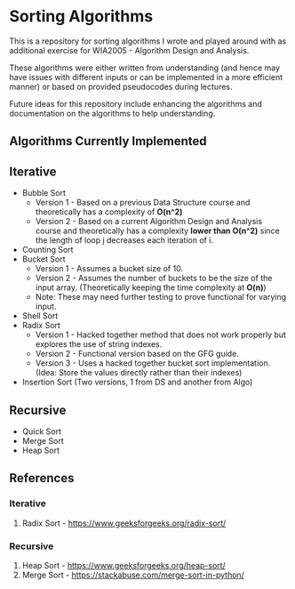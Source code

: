 # Sorting Algorithms

This is a repository for sorting algorithms I wrote and played around with as additional exercise for WIA2005 - Algorithm Design and Analysis.

These algorithms were either written from understanding (and hence may have issues with different inputs or can be implemented in a more efficient manner) or based on provided pseudocodes during lectures.

Future ideas for this repository include enhancing the algorithms and documentation on the algorithms to help understanding.

## Algorithms Currently Implemented

## Iterative

- Bubble Sort
  - Version 1 - Based on a previous Data Structure course and theoretically has a complexity of **O(n^2)**
  - Version 2 - Based on a current Algorithm Design and Analysis course and theoretically has a complexity **lower than O(n^2)** since the length of loop j decreases each iteration of i.
- Counting Sort
- Bucket Sort
  - Version 1 - Assumes a bucket size of 10.
  - Version 2 - Assumes the number of buckets to be the size of the input array. (Theoretically keeping the time complexity at **O(n)**)
  - Note: These may need further testing to prove functional for varying input.
- Shell Sort
- Radix Sort
  - Version 1 - Hacked together method that does not work properly but explores the use of string indexes.
  - Version 2 - Functional version based on the GFG guide.
  - Version 3 - Uses a hacked together bucket sort implementation. (Idea: Store the values directly rather than their indexes)
- Insertion Sort (Two versions, 1 from DS and another from Algo)

## Recursive

- Quick Sort
- Merge Sort
- Heap Sort

## References

### Iterative

1. Radix Sort - https://www.geeksforgeeks.org/radix-sort/

### Recursive

1. Heap Sort - https://www.geeksforgeeks.org/heap-sort/
2. Merge Sort - https://stackabuse.com/merge-sort-in-python/

